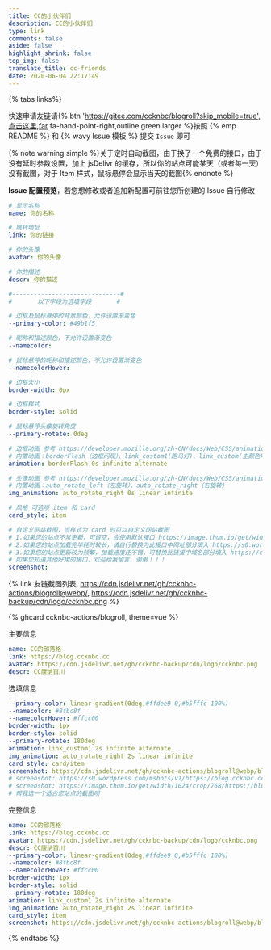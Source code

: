 ```yaml
---
title: CC的小伙伴们
description: CC的小伙伴们
type: link
comments: false
aside: false
highlight_shrink: false
top_img: false
translate_title: cc-friends
date: 2020-06-04 22:17:49
---
```


{% tabs links%}
<!-- tab 申请须知@fas fa-check-circle -->

快速申请友链请{% btn 'https://gitee.com/ccknbc/blogroll?skip_mobile=true',点击这里,far fa-hand-point-right,outline green larger %}按照 {% emp README %} 和 {% wavy Issue 模板 %} 提交 `Issue` 即可

{% note warning simple %}关于定时自动截图，由于换了一个免费的接口，由于没有延时参数设置，加上 jsDelivr 的缓存，所以你的站点可能某天（或者每一天）没有截图，对于 Item 样式，鼠标悬停会显示当天的截图{% endnote %}

**Issue 配置预览**，若您想修改或者追加新配置可前往您所创建的 Issue 自行修改

```yaml
# 显示名称
name: 你的名称

# 跳转地址
link: 你的链接

# 你的头像
avatar: 你的头像

# 你的描述
descr: 你的描述

#------------------------------#
#       以下字段为选填字段       #

# 边框及鼠标悬停的背景颜色，允许设置渐变色
--primary-color: #49b1f5

# 昵称和描述颜色，不允许设置渐变色
--namecolor: 

# 鼠标悬停的昵称和描述颜色，不允许设置渐变色
--namecolorHover: 

# 边框大小
border-width: 0px

# 边框样式
border-style: solid

# 鼠标悬停头像旋转角度
--primary-rotate: 0deg

# 边框动画 参考 https://developer.mozilla.org/zh-CN/docs/Web/CSS/animation
# 内置动画：borderFlash（边框闪现）、link_custom1(跑马灯)、link_custom(主颜色呼吸灯)
animation: borderFlash 0s infinite alternate

# 头像动画 参考 https://developer.mozilla.org/zh-CN/docs/Web/CSS/animation
# 内置动画：auto_rotate_left（左旋转）、auto_rotate_right（右旋转）
img_animation: auto_rotate_right 0s linear infinite

# 风格 可选项 item 和 card
card_style: item

# 自定义网站截图，当样式为 card 时可以自定义网站截图
# 1.如果您的站点不常更新，可留空，会使用默认接口 https://image.thum.io/get/width/1024/crop/768/https://blog.ccknbc.cc
# 2.如果您的站点加载完毕耗时较长，请自行替换为此接口中网址部分填入 https://s0.wordpress.com/mshots/v1/https://blog.ccknbc.cc?w=1280&h=960 
# 3.如果您的站点更新较为频繁，加载速度还不错，可替换此链接中域名部分填入 https://cdn.jsdelivr.net/gh/ccknbc-actions/blogroll@webp/blog.ccknbc.cc.webp
# 如果您知道其他好用的接口，欢迎给我留言，谢谢！！！
screenshot: 
```

{% link 友链截图列表, https://cdn.jsdelivr.net/gh/ccknbc-actions/blogroll@webp/, https://cdn.jsdelivr.net/gh/ccknbc-backup/cdn/logo/ccknbc.png %}

{% ghcard ccknbc-actions/blogroll, theme=vue %} 

<!-- endtab -->

<!-- tab 我的信息 @fas fa-id-card -->
主要信息
```yaml
name: CC的部落格
link: https://blog.ccknbc.cc
avatar: https://cdn.jsdelivr.net/gh/ccknbc-backup/cdn/logo/ccknbc.png
descr: CC康纳百川
```
选填信息
```yaml
--primary-color: linear-gradient(0deg,#ffdee9 0,#b5fffc 100%)
--namecolor: #8fbc8f
--namecolorHover: #ffcc00
border-width: 1px
border-style: solid
--primary-rotate: 180deg
animation: link_custom1 2s infinite alternate
img_animation: auto_rotate_right 2s linear infinite
card_style: card/item
screenshot: https://cdn.jsdelivr.net/gh/ccknbc-actions/blogroll@webp/blog.ccknbc.cc.webp
# screenshot: https://s0.wordpress.com/mshots/v1/https://blog.ccknbc.cc?w=1280&h=960
# screenshot: https://image.thum.io/get/width/1024/crop/768/https://blog.ccknbc.cc
# 帮我选一个适合您站点的截图呗
```
完整信息
```yaml
name: CC的部落格
link: https://blog.ccknbc.cc
avatar: https://cdn.jsdelivr.net/gh/ccknbc-backup/cdn/logo/ccknbc.png
descr: CC康纳百川
--primary-color: linear-gradient(0deg,#ffdee9 0,#b5fffc 100%)
--namecolor: #8fbc8f
--namecolorHover: #ffcc00
border-width: 1px
border-style: solid
--primary-rotate: 180deg
animation: link_custom1 2s infinite alternate
img_animation: auto_rotate_right 2s linear infinite
card_style: item
screenshot: https://cdn.jsdelivr.net/gh/ccknbc-actions/blogroll@webp/blog.ccknbc.cc.webp
```
<!-- endtab -->

{% endtabs %}

<script data-pjax js-pjax src="https://cdn.jsdelivr.net/gh/ccknbc-actions/blogroll@main/blogroll.js"></script>
<script data-pjax js-pjax src="https://cdn.jsdelivr.net/gh/ccknbc-actions/blogroll@main/screenshot.js"></script>
<script> 
  if(typeof(Friend)=='undefined'){
    location.href='/blogroll'
  }
  var obj = {
    el: '#friend1',
    owner: 'ccknbc',
    repo: 'blogroll',
    direction_sort: 'asc',
    sort_container:["康特CP专属","冰糖CP专属","菜鸡专属","小伙伴们","渣男小嘉专属","效果展示"],
    labelDescr:{
      "康特CP专属":"<span style='color:#49b1f5;'>有点甜！</span>",
      "渣男小嘉专属":"<span style='color:lightgreen;'>一个 ”有趣“ 的‘男’孩子</span>",
      "小伙伴们":"谢谢你们发现了我",
      "冰糖CP专属":"<marquee direction=right behavior=alternate scrollamount=5 scrolldelay=10 align=top width=220 onmouseover=this.stop() onmouseout=this.start()><b><font color=#FFCC99>一直白嫖一直爽</marquee>",
      "菜鸡专属":"<marquee direction=right behavior=scroll scrollamount=5 scrolldelay=10 align=top width=220 onmouseover=this.stop() onmouseout=this.start()><b><font color=#FF6666>这真的是大佬</marquee>",
      "效果展示":"Item 风格不同配置效果展示"
    },
    fail_img: 'https://cdn.jsdelivr.net/gh/ccknbc-backup/photos/blog/2020-10-10~13_03_22.webp'
  }
  document.querySelector('.flink').insertAdjacentHTML('afterbegin', "<div id='friend1'></div>")
  new Friend(obj)
  getFriendsScreenShot({
    user:"ccknbc-actions",
    repo:"blogroll",
    branch:"webp",
    suffix:"webp",
    lazyImg: "https://cdn.jsdelivr.net/gh/ccknbc-backup/photos/blog/2020-10-10~13_03_22.webp",
    duration:"5e3"
  })
</script>